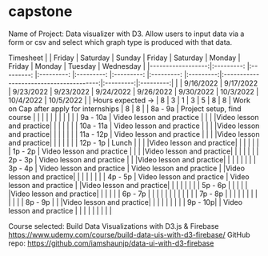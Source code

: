 # capstone

Name of Project: Data visualizer with D3. Allow users to input data via a form or csv and select which graph type is produced with that data.



Timesheet
|                   |   Friday                  |   Saturday                 |   Sunday                |   Friday                |   Saturday              |   Monday                |   Friday  |                  Monday                 |  Tuesday  | Wednesday |
|------------------:|:---------:                |:---------:                 |:---------:              |:---------:              |:---------:              |:---------:              |:---------:|:---------------------------------------:|:---------:|:---------:|
|                   | 9/16/2022                 | 9/17/2022                  | 9/23/2022               | 9/23/2022               | 9/24/2022               | 9/26/2022               | 9/30/2022 |                10/3/2022                | 10/4/2022 | 10/5/2022 |
| Hours expected -> |     8                     |     3                      |     1                   |     3                   |     5                   |     8                   |     8     | Work on Cap after apply for internships |     8     |     8     |
|           8a - 9a | Project setup, find course |                           |                         |                         |                         |                         |           |                                         |           |           |
|          9a - 10a | Video lesson and practice  |                           |                         |                         |Video lesson and practice|                         |           |                                         |           |           |
|         10a - 11a | Video lesson and practice  |                           |                         |                         |Video lesson and practice|                         |           |                                         |           |           |
|         11a - 12p | Video lesson and practice  |                           |                         |                         |Video lesson and practice|                         |           |                                         |           |           |
|          12p - 1p |       Lunch                |                           |                         |                         |Video lesson and practice|                         |           |                                         |           |           |
|           1p - 2p | Video lesson and practice  |                           |                         |                         |Video lesson and practice|                         |           |                                         |           |           |
|           2p - 3p | Video lesson and practice  |                           |                         |Video lesson and practice|                         |                         |           |                                         |           |           |
|           3p - 4p | Video lesson and practice  | Video lesson and practice |                         |Video lesson and practice|                         |                         |           |                                         |           |           |
|           4p - 5p | Video lesson and practice  | Video lesson and practice |                         |Video lesson and practice|                         |                         |           |                                         |           |           |
|           5p - 6p |                            |                           |                         |                         |                         |Video lesson and practice|           |                                         |           |           |
|           6p - 7p |                            |                           |                         |                         |                         |                         |           |                                         |           |           |
|           7p - 8p |                            |                           |                         |                         |                         |                         |           |                                         |           |           |
|           8p - 9p |                            |                           |Video lesson and practice|                         |                         |                         |           |                                         |           |           |
|           9p - 10p|                            | Video lesson and practice |                         |                         |                         |                         |           |                                         |           |           |
      
Course selected: Build Data Visualizations with D3.js & Firebase https://www.udemy.com/course/build-data-uis-with-d3-firebase/
GitHub repo: https://github.com/iamshaunjp/data-ui-with-d3-firebase